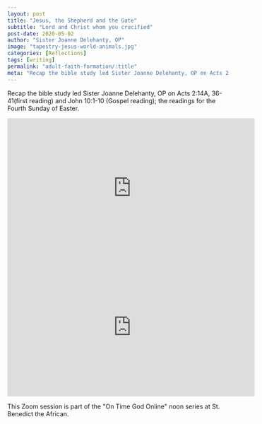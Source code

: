 ```yaml
---
layout: post
title: "Jesus, the Shepherd and the Gate"
subtitle: "Lord and Christ whom you crucified"
post-date: 2020-05-02
author: "Sister Joanne Delehanty, OP"
image: "tapestry-jesus-world-animals.jpg"
categories: [Reflections]
tags: [writing]
permalink: "adult-faith-formation/:title"
meta: "Recap the bible study led Sister Joanne Delehanty, OP on Acts 2:14A, 36-41(first reading) and John 10:1-10 (Gospel reading); the readings for the Fourth Sunday of Easter."
---
```

Recap the bible study led Sister Joanne Delehanty, OP on Acts 2:14A, 36-41(first reading) and John 10:1-10 (Gospel reading); the readings for the Fourth Sunday of Easter.
<!--more-->

<div class="embed-responsive embed-responsive-4by3">
    <iframe width="560" height="315" src="https://www.youtube.com/embed/Gw12HD1TgOs" frameborder="0" allow="accelerometer; autoplay; encrypted-media; gyroscope; picture-in-picture" allowfullscreen></iframe>
</div>

<div class="embed-responsive embed-responsive-4by3">
    <iframe width="560" height="315" src="https://www.youtube.com/embed/crwTZ_Iksj4" frameborder="0" allow="accelerometer; autoplay; encrypted-media; gyroscope; picture-in-picture" allowfullscreen></iframe>
</div>


This Zoom session is part of the "On Time God Online" noon series at St. Benedict the African.